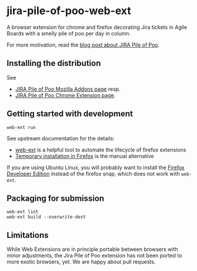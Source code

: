 # jira-pile-of-poo-web-ext

A browser extension for chrome and firefox decorating Jira tickets in Agile Boards with a smelly pile of poo per day in column.

For more motivation, read the [blog post about JIRA Pile of Poo](https://metamorphant.de/blog/posts/2019-05-24-jira-pile-of-poo-extension/).

## Installing the distribution

See 
* [JIRA Pile of Poo Mozilla Addons page](https://addons.mozilla.org/en-US/firefox/addon/jira-pile-of-poo/) resp.
* [JIRA Pile of Poo Chrome Extension page](https://chromewebstore.google.com/detail/jira-pile-of-poo/edgiincehhapjloplfkgdckojddpdgpc).

## Getting started with development

    web-ext run

See upstream documentation for the details:

* [web-ext](https://github.com/mozilla/web-ext) is a helpful tool to automate the lifecycle of firefox extensions
* [Temporary installation in Firefox](https://developer.mozilla.org/en-US/docs/Mozilla/Add-ons/WebExtensions/Temporary_Installation_in_Firefox) is the manual alternative

If you are using Ubuntu Linux, you will probably want to install the [Firefox Developer Edition](https://www.mozilla.org/en-US/firefox/developer/) instead of the firefox snap, which does not work with `web-ext`.

## Packaging for submission

    web-ext lint
    web-ext build --overwrite-dest

## Limitations

While Web Extensions are in principle portable between browsers with minor adjustments, the Jira Pile of Poo extension has not been ported to more exotic browsers, yet. We are happy about pull requests.
